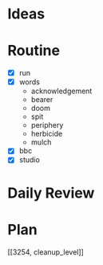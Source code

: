 # Ideas
# Routine
- [x] run
- [x] words
	- acknowledgement
	- bearer
	- doom
	- spit
	- periphery
	- herbicide
	- mulch
- [x] bbc
- [x] studio
# Daily Review

# Plan
[[3254, cleanup_level]]